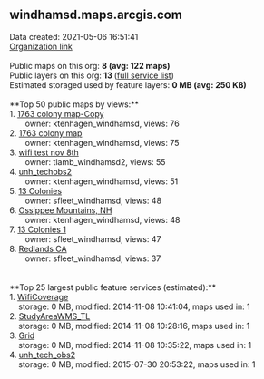 <h2>windhamsd.maps.arcgis.com</h2> Data created: 2021-05-06 16:51:41 <br /><a target='new' href='https://windhamsd.maps.arcgis.com'>Organization link</a><br /><br />Public maps on this org: <b>8 (avg: 122 maps)</b><br />Public layers on this org: <b>13 </b>(<a target='new' href='https://services.arcgis.com/xUQQJ0o7NRw6pCJL/ArcGIS/rest/services'>full service list</a>)<br />Estimated storaged used by feature layers: <b>0 MB (avg: 250 KB)</b><br /><br />**Top 50 public maps by views:**<br />  1. <a target='new' href='https://www.arcgis.com/home/item.html?id=4774571be27b41b5b78a5a506a0bbe73'>1763 colony map-Copy</a> <br />  &nbsp;&nbsp;&nbsp;&nbsp; &nbsp;&nbsp;owner: ktenhagen_windhamsd, views: 76<br />  2. <a target='new' href='https://www.arcgis.com/home/item.html?id=9dc2ee6fd6914316b8b51de92eb82364'>1763 colony map</a> <br />  &nbsp;&nbsp;&nbsp;&nbsp; &nbsp;&nbsp;owner: ktenhagen_windhamsd, views: 75<br />  3. <a target='new' href='https://www.arcgis.com/home/item.html?id=fcb93c119b6f46a09a7eb52905b2a2c9'>wifi test nov 8th</a> <br />  &nbsp;&nbsp;&nbsp;&nbsp; &nbsp;&nbsp;owner: tlamb_windhamsd2, views: 55<br />  4. <a target='new' href='https://www.arcgis.com/home/item.html?id=5febdb8cd79749b68defc9116be9d8b2'>unh_techobs2</a> <br />  &nbsp;&nbsp;&nbsp;&nbsp; &nbsp;&nbsp;owner: ktenhagen_windhamsd, views: 51<br />  5. <a target='new' href='https://www.arcgis.com/home/item.html?id=733f5c7a3b7149b083e46057cd348257'>13 Colonies</a> <br />  &nbsp;&nbsp;&nbsp;&nbsp; &nbsp;&nbsp;owner: sfleet_windhamsd, views: 48<br />  6. <a target='new' href='https://www.arcgis.com/home/item.html?id=36673221bfc44fd8aa6ded52488e4bbb'>Ossippee Mountains, NH</a> <br />  &nbsp;&nbsp;&nbsp;&nbsp; &nbsp;&nbsp;owner: ktenhagen_windhamsd, views: 48<br />  7. <a target='new' href='https://www.arcgis.com/home/item.html?id=caed2d56f5fb4be7994fcfcd1d2764f5'>13 Colonies 1</a> <br />  &nbsp;&nbsp;&nbsp;&nbsp; &nbsp;&nbsp;owner: sfleet_windhamsd, views: 47<br />  8. <a target='new' href='https://www.arcgis.com/home/item.html?id=242dbb87c84b413d87511d66e3749414'>Redlands CA</a> <br />  &nbsp;&nbsp;&nbsp;&nbsp; &nbsp;&nbsp;owner: sfleet_windhamsd, views: 37<br /><br /><br />**Top 25 largest public feature services (estimated):**<br /> 1. <a target='new' href='https://www.arcgis.com/home/item.html?id=7fd9f0cb21bb44ee87316223bace02d2'>WifiCoverage</a><br /> &nbsp;&nbsp;&nbsp;&nbsp;storage: 0 MB, modified: 2014-11-08 10:41:04, maps used in: 1<br /> 2. <a target='new' href='https://www.arcgis.com/home/item.html?id=c4f4bfe6011744cfaf677daa2c82b77c'>StudyAreaWMS_TL</a><br /> &nbsp;&nbsp;&nbsp;&nbsp;storage: 0 MB, modified: 2014-11-08 10:28:16, maps used in: 1<br /> 3. <a target='new' href='https://www.arcgis.com/home/item.html?id=7ce879ac5bdb401ba71ecfaa88a208c6'>Grid</a><br /> &nbsp;&nbsp;&nbsp;&nbsp;storage: 0 MB, modified: 2014-11-08 10:35:22, maps used in: 1<br /> 4. <a target='new' href='https://www.arcgis.com/home/item.html?id=264751dcb78c4c8da5dde3d58c999c10'>unh_tech_obs2</a><br /> &nbsp;&nbsp;&nbsp;&nbsp;storage: 0 MB, modified: 2015-07-30 20:53:22, maps used in: 1<br />